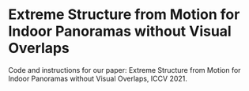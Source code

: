 # Extreme Structure from Motion for Indoor Panoramas without Visual Overlaps
Code and instructions for our paper: Extreme Structure from Motion for Indoor Panoramas without Visual Overlaps, ICCV 2021.
